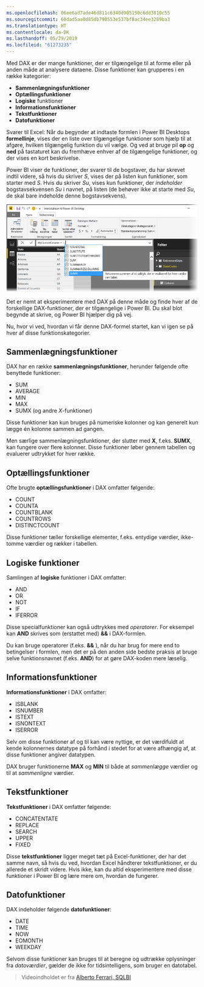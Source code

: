 ```yaml
---
ms.openlocfilehash: 06ee6ad7ade46d811c6340d905150c6dd3810c55
ms.sourcegitcommit: 60dad5aa0d85db790553e537bf8ac34ee3289ba3
ms.translationtype: HT
ms.contentlocale: da-DK
ms.lasthandoff: 05/29/2019
ms.locfileid: "61273235"
---
```

Med DAX er der mange funktioner, der er tilgængelige til at forme eller på anden måde at analysere dataene. Disse funktioner kan grupperes i en række kategorier:

* **Sammenlægningsfunktioner**
* **Optællingsfunktioner**
* **Logiske**  funktioner
* **Informationsfunktioner**
* **Tekstfunktioner**
* **Datofunktioner**

Svarer til Excel: Når du begynder at indtaste formlen i Power BI Desktops **formellinje**, vises der en liste over tilgængelige funktioner som hjælp til at afgøre, hvilken tilgængelig funktion du vil vælge. Og ved at bruge pil **op** og **ned** på tastaturet kan du fremhæve enhver af de tilgængelige funktioner, og der vises en kort beskrivelse.

Power BI viser de funktioner, der svarer til de bogstaver, du har skrevet indtil videre, så hvis du skriver *S*, vises der på listen kun funktioner, som starter med *S*. Hvis du skriver *Su*, vises kun funktioner, der *indeholder* bogstavsekvensen *Su* i navnet, på listen (de behøver ikke at starte med *Su*, de skal bare indeholde denne bogstavsekvens).

![](media/7-3-dax-functions/dax-functions_1.png)

Det er nemt at eksperimentere med DAX på denne måde og finde hver af de forskellige DAX-funktioner, der er tilgængelige i Power BI. Du skal blot begynde at skrive, og Power BI hjælper dig på vej.

Nu, hvor vi ved, hvordan vi får denne DAX-formel startet, kan vi igen se på hver af disse funktionskategorier.

## <a name="aggregation-functions"></a>Sammenlægningsfunktioner
DAX har en række **sammenlægningsfunktioner**, herunder følgende ofte benyttede funktioner:

* SUM
* AVERAGE
* MIN
* MAX
* SUMX (og andre *X*-funktioner)

Disse funktioner kan kun bruges på numeriske kolonner og kan generelt kun lægge én kolonne sammen ad gangen.

Men særlige sammenlægningsfunktioner, der slutter med **X**, f.eks. **SUMX**, kan fungere over flere kolonner. Disse funktioner løber gennem tabellen og evaluerer udtrykket for hver række.

## <a name="counting-functions"></a>Optællingsfunktioner
Ofte brugte **optællingsfunktioner** i DAX omfatter følgende:

* COUNT
* COUNTA
* COUNTBLANK
* COUNTROWS
* DISTINCTCOUNT

Disse funktioner tæller forskellige elementer, f.eks. entydige værdier, ikke-tomme værdier og rækker i tabellen.

## <a name="logical-functions"></a>Logiske funktioner
Samlingen af **logiske** funktioner i DAX omfatter:

* AND
* OR
* NOT
* IF
* IFERROR

Disse specialfunktioner kan også udtrykkes med *operatorer*. For eksempel kan **AND** skrives som (erstattet med) **&&** i DAX-formlen.

Du kan bruge operatorer (f.eks. **&&** ), når du har brug for mere end to betingelser i formlen, men det er på den anden side bedste praksis at bruge selve funktionsnavnet (f.eks. **AND**) for at gøre DAX-koden mere læselig.

## <a name="information-functions"></a>Informationsfunktioner
**Informationsfunktioner** i DAX omfatter:

* ISBLANK
* ISNUMBER
* ISTEXT
* ISNONTEXT
* ISERROR

Selv om disse funktioner af og til kan være nyttige, er det værdifuldt at kende kolonnernes datatype på forhånd i stedet for at være afhængig af, at disse funktioner angiver datatypen.

DAX bruger funktionerne **MAX** og **MIN** til både at *sammenlægge* værdier og til at *sammenligne* værdier.

## <a name="text-functions"></a>Tekstfunktioner
**Tekstfunktioner** i DAX omfatter følgende:

* CONCATENTATE
* REPLACE
* SEARCH
* UPPER
* FIXED

Disse **tekstfunktioner** ligger meget tæt på Excel-funktioner, der har det samme navn, så hvis du ved, hvordan Excel håndterer tekstfunktioner, er du allerede et skridt videre. Hvis ikke, kan du altid eksperimentere med disse funktioner i Power BI og lære mere om, hvordan de fungerer.

## <a name="date-functions"></a>Datofunktioner
DAX indeholder følgende **datofunktioner**:

* DATE
* TIME
* NOW
* EOMONTH
* WEEKDAY

Selvom disse funktioner kan bruges til at beregne og udtrække oplysninger fra *datoværdier*, gælder de ikke for tidsintelligens, som bruger en datotabel.

> Videoindholdet er fra [Alberto Ferrari, SQLBI](http://www.sqlbi.com/learning-dax)
> 
> 

